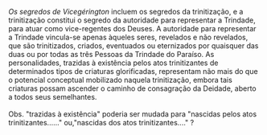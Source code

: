 ﻿<I>Os segredos de Vicegérington</I> incluem os segredos da trinitização, e a trinitização constitui o segredo da autoridade para representar a Trindade, para atuar como vice-regentes dos Deuses. A autoridade para representar a Trindade vincula-se apenas àqueles seres, revelados e não revelados, que são trinitizados, criados, eventuados ou eternizados por quaisquer das duas ou por todas as três Pessoas da Trindade do Paraíso. As personalidades, trazidas à existência pelos atos trinitizantes de determinados tipos de criaturas glorificadas, representam não mais do que o potencial conceptual mobilizado naquela trinitização, embora tais criaturas possam ascender o caminho de consagração da Deidade, aberto a todos seus semelhantes.<BR><BR>Obs. "trazidas à existência" poderia ser mudada para "nascidas pelos atos trinitizantes......" ou,"nascidas dos atos trinitizantes...." ?